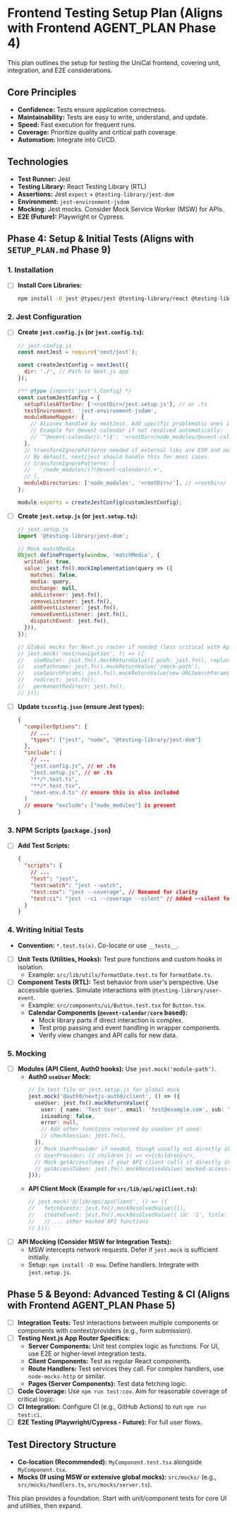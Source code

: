 # Frontend Testing Setup Plan (Aligns with Frontend AGENT_PLAN Phase 4)

This plan outlines the setup for testing the UniCal frontend, covering unit, integration, and E2E considerations.

## Core Principles
*   **Confidence:** Tests ensure application correctness.
*   **Maintainability:** Tests are easy to write, understand, and update.
*   **Speed:** Fast execution for frequent runs.
*   **Coverage:** Prioritize quality and critical path coverage.
*   **Automation:** Integrate into CI/CD.

## Technologies
*   **Test Runner:** Jest
*   **Testing Library:** React Testing Library (RTL)
*   **Assertions:** Jest `expect` + `@testing-library/jest-dom`
*   **Environment:** `jest-environment-jsdom`
*   **Mocking:** Jest mocks. Consider Mock Service Worker (MSW) for APIs.
*   **E2E (Future):** Playwright or Cypress.

## Phase 4: Setup & Initial Tests (Aligns with `SETUP_PLAN.md` Phase 9)

### 1. Installation
*   [ ] **Install Core Libraries:**
    ```bash
    npm install -D jest @types/jest @testing-library/react @testing-library/jest-dom jest-environment-jsdom @testing-library/user-event
    ```

### 2. Jest Configuration
*   [ ] **Create `jest.config.js` (or `jest.config.ts`):**
    ```javascript
    // jest.config.js
    const nextJest = require('next/jest');

    const createJestConfig = nextJest({
      dir: './', // Path to Next.js app
    });

    /** @type {import('jest').Config} */
    const customJestConfig = {
      setupFilesAfterEnv: ['<rootDir>/jest.setup.js'], // or .ts
      testEnvironment: 'jest-environment-jsdom',
      moduleNameMapper: {
        // Aliases handled by nextJest. Add specific problematic ones if needed.
        // Example for @event-calendar if not resolved automatically:
        // '^@event-calendar/(.*)$': '<rootDir>/node_modules/@event-calendar/$1',
      },
      // transformIgnorePatterns needed if external libs are ESM and not transformed by default
      // By default, next/jest should handle this for most cases.
      // transformIgnorePatterns: [
      //   '/node_modules/(?!@event-calendar)/.+',
      // ],
      moduleDirectories: ['node_modules', '<rootDir>/'], // <rootDir>/ allows absolute imports from src/
    };

    module.exports = createJestConfig(customJestConfig);
    ```
*   [ ] **Create `jest.setup.js` (or `jest.setup.ts`):**
    ```javascript
    // jest.setup.js
    import '@testing-library/jest-dom';

    // Mock matchMedia
    Object.defineProperty(window, 'matchMedia', {
      writable: true,
      value: jest.fn().mockImplementation(query => ({
        matches: false,
        media: query,
        onchange: null,
        addListener: jest.fn(),
        removeListener: jest.fn(),
        addEventListener: jest.fn(),
        removeEventListener: jest.fn(),
        dispatchEvent: jest.fn(),
      })),
    });

    // Global mocks for Next.js router if needed (less critical with App Router testing patterns)
    // jest.mock('next/navigation', () => ({
    //   useRouter: jest.fn().mockReturnValue({ push: jest.fn(), replace: jest.fn(), refresh: jest.fn() }),
    //   usePathname: jest.fn().mockReturnValue('/mock-path'),
    //   useSearchParams: jest.fn().mockReturnValue(new URLSearchParams()),
    //   redirect: jest.fn(),
    //   permanentRedirect: jest.fn(),
    // }));
    ```
*   [ ] **Update `tsconfig.json` (ensure Jest types):**
    ```json
    {
      "compilerOptions": {
        // ...
        "types": ["jest", "node", "@testing-library/jest-dom"]
      },
      "include": [
        // ...
        "jest.config.js", // or .ts
        "jest.setup.js", // or .ts
        "**/*.test.ts",
        "**/*.test.tsx",
        "next-env.d.ts" // ensure this is also included
      ]
      // ensure "exclude": ["node_modules"] is present
    }
    ```

### 3. NPM Scripts (`package.json`)
*   [ ] **Add Test Scripts:**
    ```json
    {
      "scripts": {
        // ...
        "test": "jest",
        "test:watch": "jest --watch",
        "test:cov": "jest --coverage", // Renamed for clarity
        "test:ci": "jest --ci --coverage --silent" // Added --silent for cleaner CI output
      }
    }
    ```

### 4. Writing Initial Tests
*   **Convention:** `*.test.ts(x)`. Co-locate or use `__tests__`.
*   [ ] **Unit Tests (Utilities, Hooks):** Test pure functions and custom hooks in isolation.
    *   Example: `src/lib/utils/formatDate.test.ts` for `formatDate.ts`.
*   [ ] **Component Tests (RTL):** Test behavior from user's perspective. Use accessible queries. Simulate interactions with `@testing-library/user-event`.
    *   Example: `src/components/ui/Button.test.tsx` for `Button.tsx`.
    *   **Calendar Components (`@event-calendar/core` based):**
        *   Mock library parts if direct interaction is complex.
        *   Test prop passing and event handling in wrapper components.
        *   Verify view changes and API calls for new data.

### 5. Mocking
*   [ ] **Modules (API Client, Auth0 hooks):** Use `jest.mock('module-path')`.
    *   **Auth0 `useUser` Mock:**
        ```typescript
        // In test file or jest.setup.js for global mock
        jest.mock('@auth0/nextjs-auth0/client', () => ({
          useUser: jest.fn().mockReturnValue({
            user: { name: 'Test User', email: 'test@example.com', sub: 'auth0|123', picture: 'http://example.com/avatar.png' },
            isLoading: false,
            error: null,
            // Add other functions returned by useUser if used:
            // checkSession: jest.fn(),
          }),
          // Mock UserProvider if needed, though usually not directly interacted with in tests
          // UserProvider: ({ children }) => <>{children}</>,
          // Mock getAccessToken if your API client calls it directly in components (better to have api client handle this)
          // getAccessToken: jest.fn().mockResolvedValue('mocked-access-token'),
        }));
        ```
    *   **API Client Mock (Example for `src/lib/api/apiClient.ts`):**
        ```typescript
        // jest.mock('@/lib/api/apiClient', () => ({
        //   fetchEvents: jest.fn().mockResolvedValue([]),
        //   createEvent: jest.fn().mockResolvedValue({ id: '1', title: 'New Event' }),
        //   // ... other mocked API functions
        // }));
        ```
*   [ ] **API Mocking (Consider MSW for Integration Tests):**
    *   MSW intercepts network requests. Defer if `jest.mock` is sufficient initially.
    *   Setup: `npm install -D msw`. Define handlers. Integrate with `jest.setup.js`.

## Phase 5 & Beyond: Advanced Testing & CI (Aligns with Frontend AGENT_PLAN Phase 5)

*   [ ] **Integration Tests:** Test interactions between multiple components or components with context/providers (e.g., form submission).
*   [ ] **Testing Next.js App Router Specifics:**
    *   **Server Components:** Unit test complex logic as functions. For UI, use E2E or higher-level integration tests.
    *   **Client Components:** Test as regular React components.
    *   **Route Handlers:** Test services they call. For complex handlers, use `node-mocks-http` or similar.
    *   **Pages (Server Components):** Test data fetching logic.
*   [ ] **Code Coverage:** Use `npm run test:cov`. Aim for reasonable coverage of critical logic.
*   [ ] **CI Integration:** Configure CI (e.g., GitHub Actions) to run `npm run test:ci`.
*   [ ] **E2E Testing (Playwright/Cypress - Future):** For full user flows.

## Test Directory Structure
*   **Co-location (Recommended):** `MyComponent.test.tsx` alongside `MyComponent.tsx`.
*   **Mocks (If using MSW or extensive global mocks):** `src/mocks/` (e.g., `src/mocks/handlers.ts`, `src/mocks/server.ts`).

This plan provides a foundation. Start with unit/component tests for core UI and utilities, then expand.
